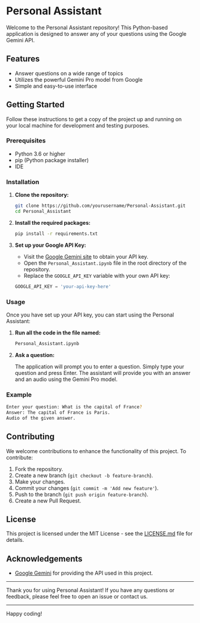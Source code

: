 # Personal Assistant

Welcome to the Personal Assistant repository! This Python-based application is designed to answer any of your questions using the Google Gemini API. 

## Features

- Answer questions on a wide range of topics
- Utilizes the powerful Gemini Pro model from Google
- Simple and easy-to-use interface

## Getting Started

Follow these instructions to get a copy of the project up and running on your local machine for development and testing purposes.

### Prerequisites

- Python 3.6 or higher
- pip (Python package installer)
- IDE
  
### Installation

1. **Clone the repository:**

    ```bash
    git clone https://github.com/yourusername/Personal-Assistant.git
    cd Personal_Assistant
    ```

2. **Install the required packages:**

    ```bash
    pip install -r requirements.txt
    ```

3. **Set up your Google API Key:**

    - Visit the [Google Gemini site](https://cloud.google.com/gemini) to obtain your API key.
    - Open the `Personal_Assistant.ipynb` file in the root directory of the repository.
    - Replace the `GOOGLE_API_KEY` variable with your own API key:

    ```python
    GOOGLE_API_KEY = 'your-api-key-here'
    ```

### Usage

Once you have set up your API key, you can start using the Personal Assistant:

1. **Run all the code in the file named:**

    ```bash
   Personal_Assistant.ipynb
    ```

2. **Ask a question:**

    The application will prompt you to enter a question. Simply type your question and press Enter. The assistant will provide you with an answer and an audio using the Gemini Pro model.

### Example

```bash
Enter your question: What is the capital of France?
Answer: The capital of France is Paris.
Audio of the given answer.
```

## Contributing

We welcome contributions to enhance the functionality of this project. To contribute:

1. Fork the repository.
2. Create a new branch (`git checkout -b feature-branch`).
3. Make your changes.
4. Commit your changes (`git commit -m 'Add new feature'`).
5. Push to the branch (`git push origin feature-branch`).
6. Create a new Pull Request.

## License

This project is licensed under the MIT License - see the [LICENSE.md](LICENSE.md) file for details.

## Acknowledgements

- [Google Gemini](https://cloud.google.com/gemini) for providing the API used in this project.

---

Thank you for using Personal Assistant! If you have any questions or feedback, please feel free to open an issue or contact us.

---

Happy coding!
